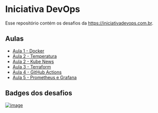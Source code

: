 # Iniciativa DevOps
Esse repositório contém os desafios da https://iniciativadevops.com.br.

## Aulas
- [Aula 1 - Docker](aula1/README.md)
- [Aula 2 - Temperatura](aula2-temperatura/README.md)
- [Aula 2 - Kube News](aula2-kubenews/README.md)
- [Aula 3 - Terraform](aula3/README.md)
- [Aula 4 - GitHub Actions](aula4/README.md)
- [Aula 5 - Prometheus e Grafana](aula5/README.md)

## Badges dos desafios

[![image](https://user-images.githubusercontent.com/22747307/183268677-ba97a775-a6fa-4ad6-bff8-9ba1063c355c.png)](https://api.badgr.io/public/collections/ec8d3b0d47af4c379d574d86ddc31ac5)
